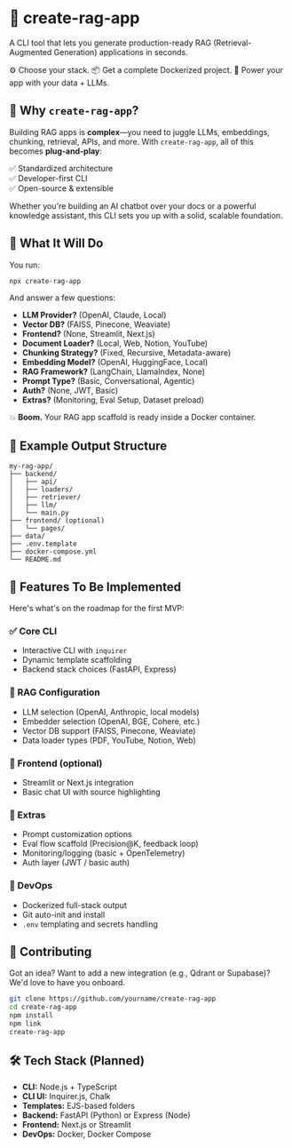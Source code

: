 # 🚀 create-rag-app

A CLI tool that lets you generate production-ready RAG (Retrieval-Augmented Generation) applications in seconds.

⚙️ Choose your stack. 📦 Get a complete Dockerized project. 🧠 Power your app with your data + LLMs.

## 🌟 Why `create-rag-app`?

Building RAG apps is **complex**—you need to juggle LLMs, embeddings, chunking, retrieval, APIs, and more. With `create-rag-app`, all of this becomes **plug-and-play**:

✅ Standardized architecture  
✅ Developer-first CLI  
✅ Open-source & extensible

Whether you're building an AI chatbot over your docs or a powerful knowledge assistant, this CLI sets you up with a solid, scalable foundation.

## 🔧 What It Will Do

You run:

```bash
npx create-rag-app
```

And answer a few questions:

- **LLM Provider?** (OpenAI, Claude, Local)
- **Vector DB?** (FAISS, Pinecone, Weaviate)
- **Frontend?** (None, Streamlit, Next.js)
- **Document Loader?** (Local, Web, Notion, YouTube)
- **Chunking Strategy?** (Fixed, Recursive, Metadata-aware)
- **Embedding Model?** (OpenAI, HuggingFace, Local)
- **RAG Framework?** (LangChain, LlamaIndex, None)
- **Prompt Type?** (Basic, Conversational, Agentic)
- **Auth?** (None, JWT, Basic)
- **Extras?** (Monitoring, Eval Setup, Dataset preload)

💥 **Boom.** Your RAG app scaffold is ready inside a Docker container.

## 📁 Example Output Structure

```
my-rag-app/
├── backend/
│   ├── api/
│   ├── loaders/
│   ├── retriever/
│   ├── llm/
│   └── main.py
├── frontend/ (optional)
│   └── pages/
├── data/
├── .env.template
├── docker-compose.yml
└── README.md
```

## 🚧 Features To Be Implemented

Here's what's on the roadmap for the first MVP:

### ✅ Core CLI
- Interactive CLI with `inquirer`
- Dynamic template scaffolding
- Backend stack choices (FastAPI, Express)

### 🧠 RAG Configuration
- LLM selection (OpenAI, Anthropic, local models)
- Embedder selection (OpenAI, BGE, Cohere, etc.)
- Vector DB support (FAISS, Pinecone, Weaviate)
- Data loader types (PDF, YouTube, Notion, Web)

### 🧱 Frontend (optional)
- Streamlit or Next.js integration
- Basic chat UI with source highlighting

### 🧪 Extras
- Prompt customization options
- Eval flow scaffold (Precision@K, feedback loop)
- Monitoring/logging (basic + OpenTelemetry)
- Auth layer (JWT / basic auth)

### 🐳 DevOps
- Dockerized full-stack output
- Git auto-init and install
- `.env` templating and secrets handling

## 🤝 Contributing

Got an idea? Want to add a new integration (e.g., Qdrant or Supabase)? We'd love to have you onboard.

```bash
git clone https://github.com/yourname/create-rag-app
cd create-rag-app
npm install
npm link
create-rag-app
```

## 🛠 Tech Stack (Planned)

- **CLI:** Node.js + TypeScript
- **CLI UI:** Inquirer.js, Chalk
- **Templates:** EJS-based folders
- **Backend:** FastAPI (Python) or Express (Node)
- **Frontend:** Next.js or Streamlit
- **DevOps:** Docker, Docker Compose
